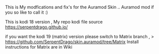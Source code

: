This is My modfications and fix's for the Auramod Skin .. Auramod mod if you so like to call it :)

This is kodi 18 version , My repo kodi  file source  https://serpentdrago.github.io/

if you want the kodi 19 (matrix) version please switch to Matrix branch ,   > https://github.com/SerpentDrago/skin.auramod/tree/Matrix 
Install instructions for Matrix are in Wiki
